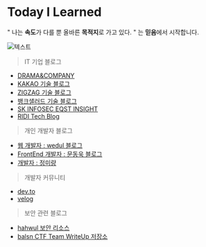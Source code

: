 # Today I Learned

" 나는 **속도**가 다를 뿐 올바른 **목적지**로 가고 있다. " 는 **믿음**에서 시작합니다.

![텍스트](https://i.imgur.com/sRzoLoa.jpg)

> IT 기업 블로그
- [DRAMA&COMPANY](https://blog.dramancompany.com/)
- [KAKAO 기술 블로그](https://tech.kakao.com/)
- [ZIGZAG 기술 블로그](https://devblog.croquis.com/ko/)
- [뱅크샐러드 기술 블로그](https://medium.com/rainist-engineering)
- [SK INFOSEC EQST INSIGHT](https://www.skinfosec.com/newsRoom/eqstInsight/eqstInsightList.do)
- [RIDI Tech Blog](https://www.ridicorp.com/blog/slides/)

> 개인 개발자 블로그
- [웹 개발자 : wedul 블로그](https://wedul.site)
- [FrontEnd 개발자 : 문동욱 블로그](https://evan-moon.github.io)
- [개발자 : 정미량](https://miryang.dev)

> 개발자 커뮤니티
- [dev.to](https://dev.to/)
- [velog](https://velog.io/)

> 보안 관련 블로그
- [hahwul 보안 리소스](https://www.hahwul.com/p/resources.html)
- [balsn CTF Team WriteUp 저장소](https://balsn.tw/ctf_writeup/)
